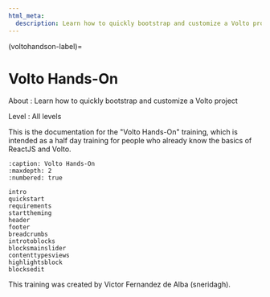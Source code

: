 ```yaml
---
html_meta:
  description: Learn how to quickly bootstrap and customize a Volto project
---
```


(voltohandson-label)=

# Volto Hands-On

About
: Learn how to quickly bootstrap and customize a Volto project

Level
: All levels

This is the documentation for the "Volto Hands-On" training,
which is intended as a half day training for people who already know the basics of ReactJS and Volto.

```{toctree}
:caption: Volto Hands-On
:maxdepth: 2
:numbered: true

intro
quickstart
requirements
starttheming
header
footer
breadcrumbs
introtoblocks
blocksmainslider
contenttypesviews
highlightsblock
blocksedit
```

This training was created by Victor Fernandez de Alba (sneridagh).
